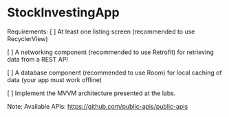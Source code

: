 # StockInvestingApp

Requirements:
[ ] At least one listing screen (recommended to use RecyclerView)

[ ] A networking component (recommended to use Retrofit) for retrieving data from a REST API

[ ] A database component (recommended to use Room) for local caching of data (your app must work offline)

[ ] Implement the MVVM architecture presented at the labs.


Note:
Available APIs: https://github.com/public-apis/public-apis
